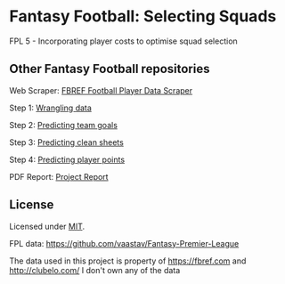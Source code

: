 # Fantasy Football: Selecting Squads
FPL 5 - Incorporating player costs to optimise squad selection

## Other Fantasy Football repositories

Web Scraper: [FBREF Football Player Data Scraper](https://github.com/adamcorren/fbref_football_player_data_scraper)

Step 1: [Wrangling data](https://github.com/adamcorren/fantasy_football_data_wrangling_pandas)

Step 2: [Predicting team goals](https://github.com/adamcorren/fantasy_football_predicting_team_goals)

Step 3: [Predicting clean sheets](https://github.com/adamcorren/fantasy_football_predicting_clean_sheet)

Step 4: [Predicting player points](https://github.com/adamcorren/fantasy_football_predicting_player_points)

PDF Report: [Project Report](https://github.com/adamcorren/fantasy_football_project_report)

## License

Licensed under [MIT]((https://opensource.org/license/mit/)).

FPL data: https://github.com/vaastav/Fantasy-Premier-League

The data used in this project is property of https://fbref.com and http://clubelo.com/
I don't own any of the data
